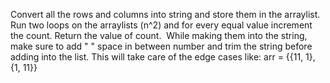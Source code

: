 Convert all the rows and columns into string and store them in the arraylist.
Run two loops on the arraylists (n^2) and for every equal value increment the count.
Return the value of count.
​
While making them into the string, make sure to add " " space in between number and trim the string before adding into the list.
This will take care of the edge cases like:
arr =
{{11, 1},
{1, 11}}
​